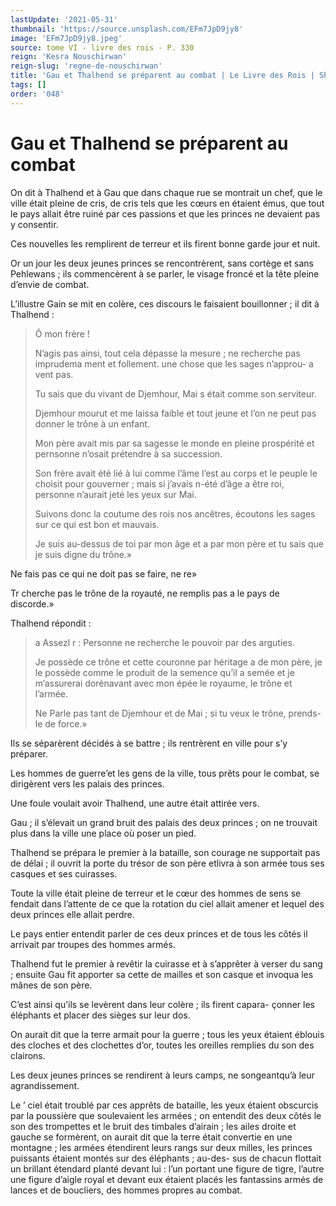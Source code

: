 ```yaml
---
lastUpdate: '2021-05-31'
thumbnail: 'https://source.unsplash.com/EFm7JpD9jy8'
image: 'EFm7JpD9jy8.jpeg'
source: tome VI - livre des rois - P. 330
reign: 'Kesra Nouschirwan'
reign-slug: 'regne-de-nouschirwan'
title: 'Gau et Thalhend se préparent au combat | Le Livre des Rois | Shâhnâmeh'
tags: []
order: '048'
---
```


# Gau et Thalhend se préparent au combat

On dit à Thalhend et à Gau que dans chaque rue se montrait un chef, que le ville était pleine de cris, de cris tels que les cœurs en étaient émus, que tout le pays allait être ruiné par ces passions et que les princes ne devaient pas y consentir.

Ces nouvelles les remplirent de terreur et ils firent bonne garde jour et nuit.

Or un jour les deux jeunes princes se rencontrèrent, sans cortège et sans Pehlewans ; ils commencèrent à se parler, le visage froncé et la tête pleine d’envie de combat.

L’illustre Gain se mit en colère, ces discours le faisaient bouillonner ; il dit à Thalhend :

> Ô mon frère !
>
> N’agis pas ainsi, tout cela dépasse la mesure ; ne recherche pas imprudema ment et follement. une chose que les sages n’approu- a vent pas.
>
> Tu sais que du vivant de Djemhour, Mai s était comme son serviteur.
>
> Djemhour mourut et me laissa faible et tout jeune et l’on ne peut pas donner le trône à un enfant.
>
> Mon père avait mis par sa sagesse le monde en pleine prospérité et pernsonne n’osait prétendre à sa succession.
>
> Son frère avait été lié à lui comme l’âme l’est au corps et le peuple le choisit pour gouverner ; mais si j’avais n-été d’âge a être roi, personne n’aurait jeté les yeux sur Mai.
>
> Suivons donc la coutume des rois nos ancêtres, écoutons les sages sur ce qui est bon et mauvais.
>
> Je suis au-dessus de toi par mon âge et a par mon père et tu sais que je suis digne du trône.»

Ne fais pas ce qui ne doit pas se faire, ne re»

Tr cherche pas le trône de la royauté, ne remplis pas a le pays de discorde.»

Thalhend répondit :

> a Assezl r : Personne ne recherche le pouvoir par des arguties.
>
> Je possède ce trône et cette couronne par héritage a de mon père, je le possède comme le produit de la semence qu’il a semée et je m’assurerai dorénavant avec mon épée le royaume, le trône et l’armée.
>
> Ne Parle pas tant de Djemhour et de Mai ; si tu veux le trône, prends-le de force.»

Ils se séparèrent décidés à se battre ; ils rentrèrent en ville pour s’y préparer.

Les hommes de guerre’et les gens de la ville, tous prêts pour le combat, se dirigèrent vers les palais des princes.

Une foule voulait avoir Thalhend, une autre était attirée vers.

Gau ; il s’élevait un grand bruit des palais des deux princes ; on ne trouvait plus dans la ville une place où poser un pied.

Thalhend se prépara le premier à la bataille, son courage ne supportait pas de délai ; il ouvrit la porte du trésor de son père etlivra à son armée tous ses casques et ses cuirasses.

Toute la ville était pleine de terreur et le cœur des hommes de sens se fendait dans l’attente de ce que la rotation du ciel allait amener et lequel des deux princes elle allait perdre.

Le pays entier entendit parler de ces deux princes et de tous les côtés il arrivait par troupes des hommes armés.

Thalhend fut le premier à revêtir la cuirasse et à s’apprêter à verser du sang ; ensuite Gau fit apporter sa cette de mailles et son casque et invoqua les mânes de son père.

C’est ainsi qu’ils se levèrent dans leur colère ; ils firent capara-
çonner les éléphants et placer des sièges sur leur dos.

On aurait dit que la terre armait pour la guerre ; tous les yeux étaient éblouis des cloches et des clochettes d’or, toutes les oreilles remplies du son des clairons.

Les deux jeunes princes se rendirent à leurs camps, ne songeantqu’à leur agrandissement.

Le ’
ciel était troublé par ces apprêts de bataille, les yeux étaient obscurcis par la poussière que soulevaient les armées ; on entendit des deux côtés le son des trompettes et le bruit des timbales d’airain ; les ailes droite et gauche se formèrent, on aurait dit que la terre était convertie en une montagne ; les armées étendirent leurs rangs sur deux milles, les princes puissants étaient montés sur des éléphants ; au-des-
sus de chacun flottait un brillant étendard planté devant lui : l’un portant une figure de tigre, l’autre une figure d’aigle royal et devant eux étaient placés les fantassins armés de lances et de boucliers, des hommes propres au combat.
